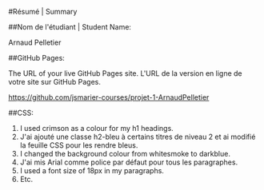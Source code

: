 #Résumé | Summary

##Nom de l'étudiant | Student Name:

Arnaud Pelletier

##GitHub Pages: 

The URL of your live GitHub Pages site. L'URL de la version en ligne de votre site sur GitHub Pages.

https://github.com/jsmarier-courses/projet-1-ArnaudPelletier

##CSS:

1. I used crimson as a colour for my h1 headings.
2. J'ai ajouté une classe h2-bleu à certains titres de niveau 2 et ai modifié la feuille CSS pour les rendre bleus.
3. I changed the background colour from whitesmoke to darkblue.
4. J'ai mis Arial comme police par défaut pour tous les paragraphes.
5. I used a font size of 18px in my paragraphs.
6. Etc.
